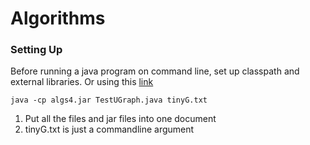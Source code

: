 # Algorithms

### Setting Up 

Before running a java program on command line, set up classpath and external libraries. 
Or using this [link](https://stackoverflow.com/questions/1051640/correct-way-to-add-external-jars-lib-jar-to-an-intellij-idea-project)
```
java -cp algs4.jar TestUGraph.java tinyG.txt

```
1. Put all the files and jar files into one document 
2. tinyG.txt is just a commandline argument
